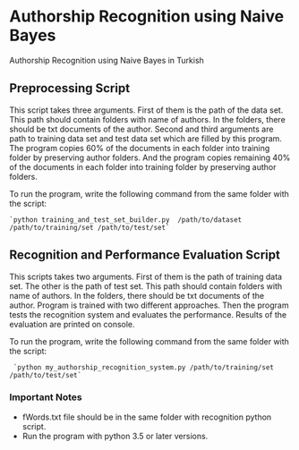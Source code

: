 # Authorship Recognition using Naive Bayes
Authorship Recognition using Naive Bayes in Turkish

## Preprocessing Script
This script takes three arguments. First of them is the path of the data set. This path should contain folders with name of authors. In the folders, there should be txt documents of the author. Second and third arguments are path to training data set and test data set which are filled by this program. The program copies 60% of the documents in each folder into training folder by preserving author folders. And the program copies remaining 40% of the documents in each folder into training folder by preserving author folders.   
    
To run the program, write the following command from the same folder with the script:   
    
    `python training_and_test_set_builder.py  /path/to/dataset /path/to/training/set /path/to/test/set`    
     
## Recognition and Performance Evaluation Script
This scripts takes two arguments. First of them is the path of training data set. The other is the path of test set. This path should contain folders with name of authors. In the folders, there should be txt documents of the author. Program is trained with two different approaches. Then the program tests the recognition system and evaluates the performance. Results of the evaluation are printed on console.     
      
To run the program, write the following command from the same folder with the script:       
       
     `python my_authorship_recognition_system.py /path/to/training/set /path/to/test/set`     
   
### Important Notes
* fWords.txt file should be in the same folder with recognition python script.
* Run the program with python 3.5 or later versions.
